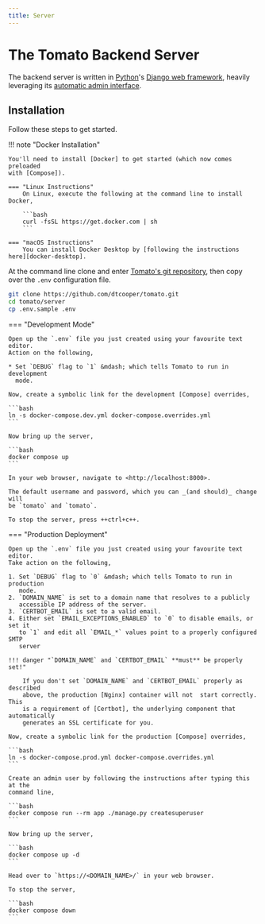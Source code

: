 ```yaml
---
title: Server
---
```


# The Tomato Backend Server

The backend server is written in [Python]'s [Django web framework][django],
heavily leveraging its [automatic admin interface][django-admin].

## Installation

Follow these steps to get started.

!!! note "Docker Installation"

    You'll need to install [Docker] to get started (which now comes preloaded
    with [Compose]).

    === "Linux Instructions"
        On Linux, execute the following at the command line to install Docker,

        ```bash
        curl -fsSL https://get.docker.com | sh
        ```

    === "macOS Instructions"
        You can install Docker Desktop by [following the instructions here][docker-desktop].


At the command line clone and enter [Tomato's git repository][tomato-git], then
copy over the `.env` configuration file.

```bash
git clone https://github.com/dtcooper/tomato.git
cd tomato/server
cp .env.sample .env
```

=== "Development Mode"

    Open up the `.env` file you just created using your favourite text editor.
    Action on the following,

    * Set `DEBUG` flag to `1` &mdash; which tells Tomato to run in development
      mode.

    Now, create a symbolic link for the development [Compose] overrides,

    ```bash
    ln -s docker-compose.dev.yml docker-compose.overrides.yml
    ```

    Now bring up the server,

    ```bash
    docker compose up
    ```

    In your web browser, navigate to <http://localhost:8000>.

    The default username and password, which you can _(and should)_ change will
    be `tomato` and `tomato`.

    To stop the server, press ++ctrl+c++.


=== "Production Deployment"

    Open up the `.env` file you just created using your favourite text editor.
    Take action on the following,

    1. Set `DEBUG` flag to `0` &mdash; which tells Tomato to run in production
       mode.
    2. `DOMAIN_NAME` is set to a domain name that resolves to a publicly
       accessible IP address of the server.
    3. `CERTBOT_EMAIL` is set to a valid email.
    4. Either set `EMAIL_EXCEPTIONS_ENABLED` to `0` to disable emails, or set it
       to `1` and edit all `EMAIL_*` values point to a properly configured SMTP
       server

    !!! danger "`DOMAIN_NAME` and `CERTBOT_EMAIL` **must** be properly set!"

        If you don't set `DOMAIN_NAME` and `CERTBOT_EMAIL` properly as described
        above, the production [Nginx] container will not  start correctly. This
        is a requirement of [Certbot], the underlying component that automatically
        generates an SSL certificate for you.

    Now, create a symbolic link for the production [Compose] overrides,

    ```bash
    ln -s docker-compose.prod.yml docker-compose.overrides.yml
    ```

    Create an admin user by following the instructions after typing this at the
    command line,

    ```bash
    docker compose run --rm app ./manage.py createsuperuser
    ```

    Now bring up the server,

    ```bash
    docker compose up -d
    ```

    Head over to `https://<DOMAIN_NAME>/` in your web browser.

    To stop the server,

    ```bash
    docker compose down
    ```


[certbot]: https://certbot.eff.org/
[compose]: https://docs.docker.com/compose/
[django-admin]: https://docs.djangoproject.com/en/4.1/ref/contrib/admin/
[django]: https://www.djangoproject.com/
[docker-desktop]: https://www.docker.com/products/docker-desktop
[docker]: https://www.docker.com/
[nginx]: https://www.nginx.com/
[tomato-git]: https://github.com/dtcooper/tomato
[python]: https://www.python.org/
